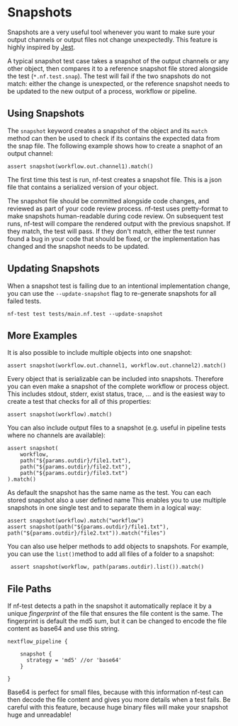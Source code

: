 # Snapshots


Snapshots are a very useful tool whenever you want to make sure your output channels or output files not change unexpectedly. This feature is highly inspired by [Jest](https://jestjs.io/).

A typical snapshot test case takes a snapshot of the output channels or any other object, then compares it to a reference snapshot file stored alongside the test (`*.nf.test.snap`). The test will fail if the two snapshots do not match: either the change is unexpected, or the reference snapshot needs to be updated to the new output of a process, workflow or pipeline.


## Using Snapshots

The `snapshot` keyword creates a snapshot of the object and its `match` method can then be used to check if its contains the expected data from the snap file. The following example shows how to create a snaphot of an output channel:

```
assert snapshot(workflow.out.channel1).match()
```

The first time this test is run, nf-test creates a snapshot file. This is a json file that contains a serialized version of your object.

The snapshot file should be committed alongside code changes, and reviewed as part of your code review process. nf-test uses pretty-format to make snapshots human-readable during code review. On subsequent test runs, nf-test will compare the rendered output with the previous snapshot. If they match, the test will pass. If they don't match, either the test runner found a bug in your code that should be fixed, or the implementation has changed and the snapshot needs to be updated.

## Updating Snapshots

When a snapshot test is failing due to an intentional implementation change, you can use the `--update-snapshot` flag to re-generate snapshots for all failed tests.

```
nf-test test tests/main.nf.test --update-snapshot
```

## More Examples

It is also possible to include multiple objects into one snapshot:

```
assert snapshot(workflow.out.channel1, workflow.out.channel2).match()
```

Every object that is serializable can be included into snapshots. Therefore you can even make a snapshot of the complete workflow or process object. This includes stdout, stderr, exist status, trace, ... and is the easiest way to create a test that checks for all of this properties:

```
assert snapshot(workflow).match()
```

You can also include output files to a snapshot (e.g. useful in pipeline tests where no channels are available):

```
assert snapshot(
    workflow,
    path("${params.outdir}/file1.txt"),
    path("${params.outdir}/file2.txt"),
    path("${params.outdir}/file3.txt")
).match()
```

As default the snapshot has the same name as the test. You can each stored snapshot also a user defined name This enables you to use multiple snapshots in one single test and to separate them in a logical way:

```
assert snapshot(workflow).match("workflow")
assert snapshot(path("${params.outdir}/file1.txt"), path("${params.outdir}/file2.txt")).match("files")
```

You can also use helper methods to add objects to snapshots. For example, you can use the `list()`method to add all files of a folder to a snapshot:

```
 assert snapshot(workflow, path(params.outdir).list()).match()
```

## File Paths

If nf-test detects a path in the snapshot it automatically replace it by a unique *fingerprint* of the file that ensures the file content is the same. The fingerprint is default the md5 sum, but it can be changed to encode the file content as base64 and use this string.

```
nextflow_pipeline {

    snapshot {
      strategy = 'md5' //or 'base64'
    }

}
```

Base64 is perfect for small files, because with this information nf-test can then decode the file content and gives you more details when a test fails. Be careful with this feature, because huge binary files will make your snapshot huge and unreadable!
